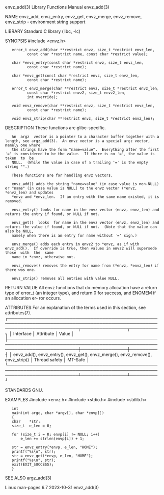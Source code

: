envz_add(3)							   Library Functions Manual							   envz_add(3)

NAME
       envz_add, envz_entry, envz_get, envz_merge, envz_remove, envz_strip - environment string support

LIBRARY
       Standard C library (libc, -lc)

SYNOPSIS
       #include <envz.h>

       error_t envz_add(char **restrict envz, size_t *restrict envz_len,
		      const char *restrict name, const char *restrict value);

       char *envz_entry(const char *restrict envz, size_t envz_len,
		      const char *restrict name);

       char *envz_get(const char *restrict envz, size_t envz_len,
		      const char *restrict name);

       error_t envz_merge(char **restrict envz, size_t *restrict envz_len,
		      const char *restrict envz2, size_t envz2_len,
		      int override);

       void envz_remove(char **restrict envz, size_t *restrict envz_len,
		      const char *restrict name);

       void envz_strip(char **restrict envz, size_t *restrict envz_len);

DESCRIPTION
       These functions are glibc-specific.

       An  argz	 vector is a pointer to a character buffer together with a length, see argz_add(3).  An envz vector is a special argz vector, namely one where
       the strings have the form "name=value".	Everything after the first '=' is considered to be the value.  If there is no '=', the value is	 taken	to  be
       NULL.  (While the value in case of a trailing '=' is the empty string "".)

       These functions are for handling envz vectors.

       envz_add() adds the string "name=value" (in case value is non-NULL) or "name" (in case value is NULL) to the envz vector (*envz, *envz_len) and updates
       *envz and *envz_len.  If an entry with the same name existed, it is removed.

       envz_entry() looks for name in the envz vector (envz, envz_len) and returns the entry if found, or NULL if not.

       envz_get()  looks  for name in the envz vector (envz, envz_len) and returns the value if found, or NULL if not.	(Note that the value can also be NULL,
       namely when there is an entry for name without '=' sign.)

       envz_merge() adds each entry in envz2 to *envz, as if with envz_add().  If override is true, then values in envz2 will supersede those  with  the  same
       name in *envz, otherwise not.

       envz_remove() removes the entry for name from (*envz, *envz_len) if there was one.

       envz_strip() removes all entries with value NULL.

RETURN VALUE
       All envz functions that do memory allocation have a return type of error_t (an integer type), and return 0 for success, and ENOMEM if an allocation er‐
       ror occurs.

ATTRIBUTES
       For an explanation of the terms used in this section, see attributes(7).
       ┌───────────────────────────────────────────────────────────────────────────────────────────────────────────────────────────┬───────────────┬─────────┐
       │ Interface														   │ Attribute	   │ Value   │
       ├───────────────────────────────────────────────────────────────────────────────────────────────────────────────────────────┼───────────────┼─────────┤
       │ envz_add(), envz_entry(), envz_get(), envz_merge(), envz_remove(), envz_strip()					   │ Thread safety │ MT-Safe │
       └───────────────────────────────────────────────────────────────────────────────────────────────────────────────────────────┴───────────────┴─────────┘

STANDARDS
       GNU.

EXAMPLES
       #include <envz.h>
       #include <stdio.h>
       #include <stdlib.h>

       int
       main(int argc, char *argv[], char *envp[])
       {
	   char	   *str;
	   size_t  e_len = 0;

	   for (size_t i = 0; envp[i] != NULL; i++)
	       e_len += strlen(envp[i]) + 1;

	   str = envz_entry(*envp, e_len, "HOME");
	   printf("%s\n", str);
	   str = envz_get(*envp, e_len, "HOME");
	   printf("%s\n", str);
	   exit(EXIT_SUCCESS);
       }

SEE ALSO
       argz_add(3)

Linux man-pages 6.7							  2023-10-31								   envz_add(3)
